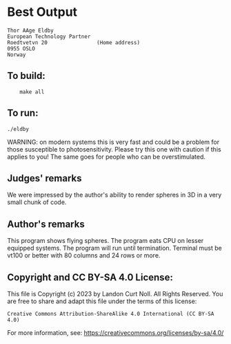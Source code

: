 # Best Output

    Thor AAge Eldby
    European Technology Partner
    Roedtvetvn 20                (Home address)
    0955 OSLO
    Norway

## To build:

        make all

## To run:

	./eldby 

WARNING: on modern systems this is very fast and could be a problem for those
susceptible to photosensitivity. Please try this one with caution if this
applies to you! The same goes for people who can be overstimulated.

## Judges' remarks

We were impressed by the author's ability to render spheres in 3D 
in a very small chunk of code.

## Author's remarks

This program shows flying spheres. The program eats CPU on lesser
equipped systems. The program will run until termination. Terminal 
must be vt100 or better with 80 columns and 24 rows or more.

## Copyright and CC BY-SA 4.0 License:

This file is Copyright (c) 2023 by Landon Curt Noll.  All Rights Reserved.
You are free to share and adapt this file under the terms of this license:

    Creative Commons Attribution-ShareAlike 4.0 International (CC BY-SA 4.0)

For more information, see: https://creativecommons.org/licenses/by-sa/4.0/
